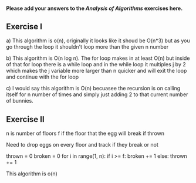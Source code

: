 #### Please add your answers to the ***Analysis of  Algorithms*** exercises here.

## Exercise I

a) This algorithm is o(n), originally it looks like it shoud be O(n*3) but as you go through the loop it shouldn't loop more than the given n number


b) This algorithm is O(n log n). The for loop makes in at least O(n) but inside of that for loop there is a while loop and in the while loop it multiples j by 2 which makes 
the j variable more larger than n quicker and will exit the loop and continue with the for loop 


c) I would say this algorithm is O(n) becuasee the recursion is on calling itself for n number of times and simply just adding 2 to that current number of bunnies.

## Exercise II
 n is number of floors
 f if the floor that the egg will break if thrown

 Need to drop eggs on every floor and track if they break or not
 
thrown = 0
broken = 0
for i in range(1, n):
    if i >= f:
        broken += 1
    else:
        thrown += 1

This algorithm is o(n)
